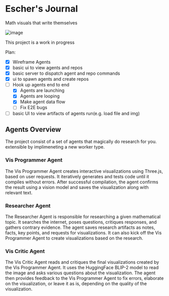 # Escher's Journal

Math visuals that write themselves

![image](https://user-images.githubusercontent.com/1278972/230845767-450cef09-68a0-4e45-97c8-1ae716582cd5.png)

This project is a work in progress

Plan:

- [x] Wireframe Agents
- [x] basic ui to view agents and repos
- [x] basic server to dispatch agent and repo commands
- [x] ui to spawn agents and create repos
- [ ] Hook up agents end to end
  - [x] Agents are launching
  - [x] Agents are looping
  - [x] Make agent data flow
  - [ ] Fix E2E bugs
- [ ] basic UI to view artifacts of agents run(e.g. load file and img)

## Agents Overview

The project consist of a set of agents that magically do research for you. extensible by implimeneting a new worker type.

### Vis Programmer Agent

The Vis Programmer Agent creates interactive visualizations using Three.js, based on user requests. It iteratively generates and tests code until it compiles without errors. After successful compilation, the agent confirms the result using a vision model and saves the visualization along with relevant text.

### Researcher Agent

The Researcher Agent is responsible for researching a given mathematical topic. It searches the internet, poses questions, critiques responses, and gathers contrary evidence. The agent saves research artifacts as notes, facts, key points, and requests for visualizations. It can also kick off the Vis Programmer Agent to create visualizations based on the research.

### Vis Critic Agent

The Vis Critic Agent reads and critiques the final visualizations created by the Vis Programmer Agent. It uses the HuggingFace BLIP-2 model to read the image and asks various questions about the visualization. The agent then provides feedback to the Vis Programmer Agent to fix errors, elaborate on the visualization, or leave it as is, depending on the quality of the visualization.
